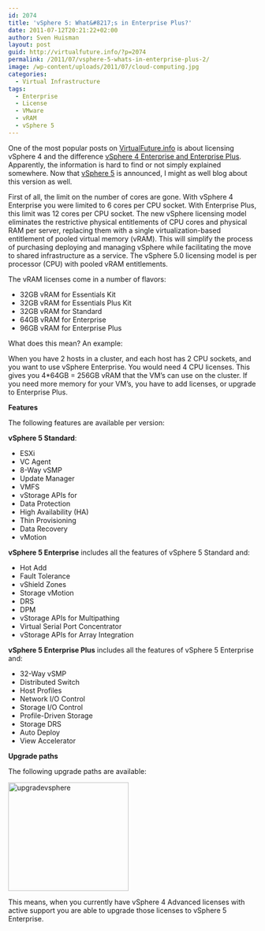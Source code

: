 ```yaml
---
id: 2074
title: 'vSphere 5: What&#8217;s in Enterprise Plus?'
date: 2011-07-12T20:21:22+02:00
author: Sven Huisman
layout: post
guid: http://virtualfuture.info/?p=2074
permalink: /2011/07/vsphere-5-whats-in-enterprise-plus-2/
image: /wp-content/uploads/2011/07/cloud-computing.jpg
categories:
  - Virtual Infrastructure
tags:
  - Enterprise
  - License
  - VMware
  - vRAM
  - vSphere 5
---
```

One of the most popular posts on <a href="https://svenhuisman.com" target="_blank">VirtualFuture.info</a> is about licensing vSphere 4 and the difference <a href="https://svenhuisman.com/2009/04/vmware-vsphere-4-whats-in-enterprise-plus/" target="_blank">vSphere 4 Enterprise and Enterprise Plus</a>. Apparently, the information is hard to find or not simply explained somewhere. Now that <a title="vSphere 5 editions" href="http://www.vmware.com/products/vsphere/buy/editions_comparison.html" target="_blank">vSphere 5</a> is announced, I might as well blog about this version as well.

First of all, the limit on the number of cores are gone. With vSphere 4 Enterprise you were limited to 6 cores per CPU socket. With Enterprise Plus, this limit was 12 cores per CPU socket. The new vSphere licensing model eliminates the restrictive physical entitlements of CPU cores and physical RAM per server, replacing them with a single virtualization-based entitlement of pooled virtual memory (vRAM). This will simplify the process of purchasing deploying and managing vSphere while facilitating the move to shared infrastructure as a service. The vSphere 5.0 licensing model is per processor (CPU) with pooled vRAM entitlements.

The vRAM licenses come in a number of flavors:

<!--more-->

  * 32GB vRAM for Essentials Kit
  * 32GB vRAM for Essentials Plus Kit
  * 32GB vRAM for Standard
  * 64GB vRAM for Enterprise
  * 96GB vRAM for Enterprise Plus

What does this mean? An example:

When you have 2 hosts in a cluster, and each host has 2 CPU sockets, and you want to use vSphere Enterprise. You would need 4 CPU licenses. This gives you 4*64GB = 256GB vRAM that the VM’s can use on the cluster. If you need more memory for your VM’s, you have to add licenses, or upgrade to Enterprise Plus.

**Features**

The following features are available per version:

**vSphere 5 Standard**:

  * ESXi
  * VC Agent
  * 8-Way vSMP
  * Update Manager
  * VMFS
  * vStorage APIs for
  * Data Protection
  * High Availability (HA)
  * Thin Provisioning
  * Data Recovery
  * vMotion

**vSphere 5 Enterprise** includes all the features of vSphere 5 Standard and:

  * Hot Add
  * Fault Tolerance
  * vShield Zones
  * Storage vMotion
  * DRS
  * DPM
  * vStorage APIs for Multipathing
  * Virtual Serial Port Concentrator
  * vStorage APIs for Array Integration

**vSphere 5 Enterprise Plus** includes all the features of vSphere 5 Enterprise and:

  * 32-Way vSMP
  * Distributed Switch
  * Host Profiles
  * Network I/O Control
  * Storage I/O Control
  * Profile-Driven Storage
  * Storage DRS
  * Auto Deploy
  * View Accelerator

**Upgrade paths**

The following upgrade paths are available:

[<img style="background-image: none; padding-left: 0px; padding-right: 0px; display: inline; padding-top: 0px; border: 0px;" title="upgradevsphere" src="https://svenhuisman.com/wp-content/uploads/2011/07/upgradevsphere_thumb.png" border="0" alt="upgradevsphere" width="244" height="220" />](https://svenhuisman.com/wp-content/uploads/2011/07/upgradevsphere.png)

This means, when you currently have vSphere 4 Advanced licenses with active support you are able to upgrade those licenses to vSphere 5 Enterprise.